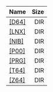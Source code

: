 |Name|Size|
|:---|---:|
|[[D64]]([D64]/index.html)|DIR|
|[[LNX]]([LNX]/index.html)|DIR|
|[[NIB]]([NIB]/index.html)|DIR|
|[[P00]]([P00]/index.html)|DIR|
|[[PRG]]([PRG]/index.html)|DIR|
|[[T64]]([T64]/index.html)|DIR|
|[[Z64]]([Z64]/index.html)|DIR|
